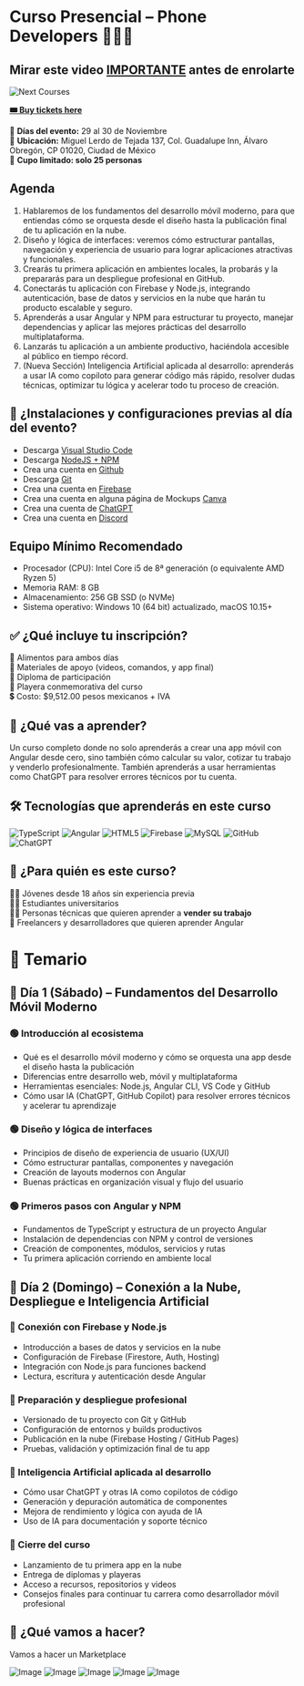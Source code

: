 # Curso Presencial – Phone Developers 📱👨‍💻

## Mirar este video [IMPORTANTE](https://vt.tiktok.com/ZShTnh6MV/) antes de enrolarte

![Next Courses](https://static.wixstatic.com/media/07ff59_8353ff069707463bab959caedc6c17fb~mv2.png)

[**🎟️ Buy tickets here**](https://www.redboyconsulting.com/event-details/phone-developers)

📅 **Días del evento:** 29 al 30 de Noviembre   
📍 **Ubicación:** Miguel Lerdo de Tejada 137, Col. Guadalupe Inn, Álvaro Obregón, CP 01020, Ciudad de México  
🚨 **Cupo limitado: solo 25 personas**

## Agenda

1. Hablaremos de los fundamentos del desarrollo móvil moderno, para que entiendas cómo se orquesta desde el diseño hasta la publicación final de tu aplicación en la nube.
2. Diseño y lógica de interfaces: veremos cómo estructurar pantallas, navegación y experiencia de usuario para lograr aplicaciones atractivas y funcionales.
3. Crearás tu primera aplicación en ambientes locales, la probarás y la prepararás para un despliegue profesional en GitHub.
4. Conectarás tu aplicación con Firebase y Node.js, integrando autenticación, base de datos y servicios en la nube que harán tu producto escalable y seguro.
5. Aprenderás a usar Angular y NPM para estructurar tu proyecto, manejar dependencias y aplicar las mejores prácticas del desarrollo multiplataforma.
6. Lanzarás tu aplicación a un ambiente productivo, haciéndola accesible al público en tiempo récord.
7. (Nueva Sección) Inteligencia Artificial aplicada al desarrollo: aprenderás a usar IA como copiloto para generar código más rápido, resolver dudas técnicas, optimizar tu lógica y acelerar todo tu proceso de creación.


## 📲 ¿Instalaciones y configuraciones previas al día del evento?

- Descarga [Visual Studio Code](https://code.visualstudio.com/Download)
- Descarga [NodeJS + NPM](https://nodejs.org/en)
- Crea una cuenta en [Github](http://github.com)
- Descarga [Git](https://git-scm.com/downloads)
- Crea una cuenta en [Firebase](http://firebase.google.com)
- Crea una cuenta en alguna página de Mockups [Canva](www.canva.com)
- Crea una cuenta de [ChatGPT](http://chatgpt.com)
- Crea una cuenta en [Discord](https://discord.gg/7h3Scw8W)


## Equipo Mínimo Recomendado 

- Procesador (CPU): Intel Core i5 de 8ª generación (o equivalente AMD Ryzen 5)
- Memoria RAM: 8 GB
- Almacenamiento: 256 GB SSD (o NVMe)
- Sistema operativo: Windows 10 (64 bit) actualizado, macOS 10.15+

## ✅ ¿Qué incluye tu inscripción?
🍱 Alimentos para ambos días  
🧳 Materiales de apoyo (videos, comandos, y app final)  
📜 Diploma de participación  
👕 Playera conmemorativa del curso  
💲 Costo: $9,512.00 pesos mexicanos + IVA

## 🧠 ¿Qué vas a aprender?

Un curso completo donde no solo aprenderás a crear una app móvil con Angular desde cero, sino también cómo calcular su valor, cotizar tu trabajo y venderlo profesionalmente. También aprenderás a usar herramientas como ChatGPT para resolver errores técnicos por tu cuenta.

## 🛠️ Tecnologías que aprenderás en este curso

![TypeScript](https://img.shields.io/badge/TypeScript-3178C6?style=for-the-badge&logo=typescript&logoColor=white)
![Angular](https://img.shields.io/badge/Angular-DD0031?style=for-the-badge&logo=angular&logoColor=white)
![HTML5](https://img.shields.io/badge/HTML5-E34F26?style=for-the-badge&logo=html5&logoColor=white)
![Firebase](https://img.shields.io/badge/Firebase-FFCA28?style=for-the-badge&logo=firebase&logoColor=black)
![MySQL](https://img.shields.io/badge/MySQL-4479A1?style=for-the-badge&logo=mysql&logoColor=white)
![GitHub](https://img.shields.io/badge/GitHub-181717?style=for-the-badge&logo=github&logoColor=white)
![ChatGPT](https://img.shields.io/badge/ChatGPT-00A67E?style=for-the-badge&logo=openai&logoColor=white)


## 🎯 ¿Para quién es este curso?

👨‍🎓 Jóvenes desde 18 años sin experiencia previa  
👩‍💻 Estudiantes universitarios  
🧑‍🔧 Personas técnicas que quieren aprender a **vender su trabajo**  
🧠 Freelancers y desarrolladores que quieren aprender Angular

# 🧾 Temario

## 🔰 Día 1 (Sábado) – Fundamentos del Desarrollo Móvil Moderno

### 🟢 Introducción al ecosistema

- Qué es el desarrollo móvil moderno y cómo se orquesta una app desde el diseño hasta la publicación
- Diferencias entre desarrollo web, móvil y multiplataforma
- Herramientas esenciales: Node.js, Angular CLI, VS Code y GitHub
- Cómo usar IA (ChatGPT, GitHub Copilot) para resolver errores técnicos y acelerar tu aprendizaje

### 🟢 Diseño y lógica de interfaces

- Principios de diseño de experiencia de usuario (UX/UI)
- Cómo estructurar pantallas, componentes y navegación
- Creación de layouts modernos con Angular
- Buenas prácticas en organización visual y flujo del usuario

### 🟢 Primeros pasos con Angular y NPM

- Fundamentos de TypeScript y estructura de un proyecto Angular
- Instalación de dependencias con NPM y control de versiones
- Creación de componentes, módulos, servicios y rutas
- Tu primera aplicación corriendo en ambiente local

## 🚀 Día 2 (Domingo) – Conexión a la Nube, Despliegue e Inteligencia Artificial

### 🔵 Conexión con Firebase y Node.js

- Introducción a bases de datos y servicios en la nube
- Configuración de Firebase (Firestore, Auth, Hosting)
- Integración con Node.js para funciones backend
- Lectura, escritura y autenticación desde Angular

### 🔵 Preparación y despliegue profesional

- Versionado de tu proyecto con Git y GitHub
- Configuración de entornos y builds productivos
- Publicación en la nube (Firebase Hosting / GitHub Pages)
- Pruebas, validación y optimización final de tu app

### 🔵 Inteligencia Artificial aplicada al desarrollo

- Cómo usar ChatGPT y otras IA como copilotos de código
- Generación y depuración automática de componentes
- Mejora de rendimiento y lógica con ayuda de IA
- Uso de IA para documentación y soporte técnico

### 🔵 Cierre del curso

- Lanzamiento de tu primera app en la nube
- Entrega de diplomas y playeras
- Acceso a recursos, repositorios y videos
- Consejos finales para continuar tu carrera como desarrollador móvil profesional

## 📲 ¿Qué vamos a hacer?

Vamos a hacer un Marketplace

![Image](https://github.com/user-attachments/assets/9a7be8a3-4f0e-444a-baa2-e9ae105a63cc)
![Image](https://github.com/user-attachments/assets/3f9437ae-b565-44fd-9feb-9107a71710f4)
![Image](https://github.com/user-attachments/assets/397d4626-01dd-471e-afe1-502faa52a250)
![Image](https://github.com/user-attachments/assets/c4383512-7a56-43cd-9d1c-950680ff815c)
![Image](https://github.com/user-attachments/assets/e7c5b858-5355-4382-9a60-19174fad6bf4)

